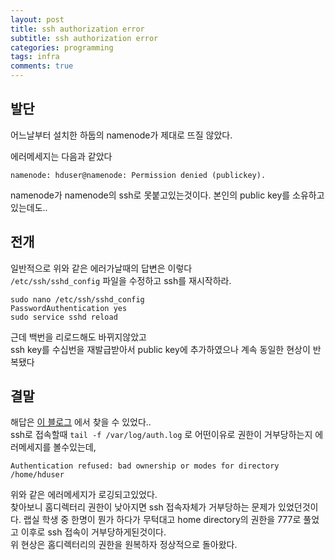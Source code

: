 ```yaml
---
layout: post
title: ssh authorization error
subtitle: ssh authorization error
categories: programming
tags: infra
comments: true
---
```


## 발단
어느날부터 설치한 하둡의 namenode가 제대로 뜨질 않았다.

에러메세지는 다음과 같았다
```
namenode: hduser@namenode: Permission denied (publickey).
```

namenode가 namenode의 ssh로 못붙고있는것이다. 본인의 public key를 소유하고있는데도.. 

## 전개
일반적으로 위와 같은 에러가날때의 답변은 이렇다  
`/etc/ssh/sshd_config` 파일을 수정하고 ssh를 재시작하라.   
```
sudo nano /etc/ssh/sshd_config
PasswordAuthentication yes
sudo service sshd reload
```

근데 백번을 리로드해도 바뀌지않았고  
ssh key를 수십번을 재발급받아서 public key에 추가하였으나 계속 동일한 현상이 반복됐다

## 결말
해답은 [이 블로그](https://m.blog.naver.com/PostView.nhn?blogId=kamagod&logNo=150129032252) 에서 찾을 수 있었다..  
ssh로 접속할때 `tail -f /var/log/auth.log` 로 어떤이유로 권한이 거부당하는지 에러메세지를 볼수있는데,  
```
Authentication refused: bad ownership or modes for directory /home/hduser
```
위와 같은 에러메세지가 로깅되고있었다.  
찾아보니 홈디렉터리 권한이 낮아지면 ssh 접속자체가 거부당하는 문제가 있었던것이다.
랩실 학생 중 한명이 뭔가 하다가 무턱대고 home directory의 권한을 777로 풀었고 이후로 ssh 접속이 거부당하게된것이다.   
위 현상은 홈디렉터리의 권한을 원복하자 정상적으로 돌아왔다.  
